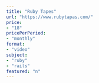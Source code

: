 ```yaml
---
title: "Ruby Tapes"
url: "https://www.rubytapas.com/"
price: 
- "18"
pricePerPeriod: 
- "monthly"
format: 
- "video"
subject: 
- "ruby"
- "rails"
featured: "n"
---
```

